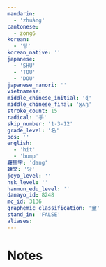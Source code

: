 ```yaml
---
mandarin:
  - 'zhuàng'
cantonese:
  - zong6
korean:
  - '당'
korean_native: ''
japanese:
  - 'SHU'
  - 'TOU'
  - 'DOU'
japanese_nanori: ''
vietnamese:
middle_chinese_initial: 'ɖ'
middle_chinese_final: 'ɣʌŋ'
stroke_count: 15
radical: '手'
skip_number: '1-3-12'
grade_level: '名'
pos: ''
english:
  - 'hit'
  - 'bump'
羅馬字: 'dang'
韓文: '당'
joyo_level: ''
hsk_level: ''
hanmun_edu_level: ''
danayo_id: 8248
mc_id: 3136
graphemic_classification: '童'
stand_in: 'FALSE'
aliases:
---
```


# Notes
